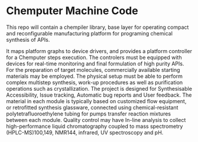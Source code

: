 # Chemputer Machine Code
This repo will contain a chempiler library, base layer for operating compact and reconfigurable manufacturing platform for programing chemical synthesis of APIs.


It maps platform graphs to device drivers, and provides a platform controller for a Chemputer steps execution.
The controlers must be equipped with devices for real-time monitoring and final formulation of high purity APIs. For the preparation of target molecules, commercially available starting materials may be employed.
The physical setup must be able to perform complex multistep synthesis, work-up procedures as well as purification operations such as crystallization. 
The project is designed for Synthesisable Accessibility, Issue tracking, Automatic bug reports and User feedback.
The material in each module is typically based on customized flow equipment, or retrofitted synthesis glassware, connected using chemical-resistant polytetrafluoroethylene tubing for pumps transfer reaction mixtures between each module. 
Quality control may have In-line analysis to collect high-performance liquid chromatography coupled to mass spectrometry (HPLC-MS)100,149, NMR144, infrared, UV spectroscopy and pH.
